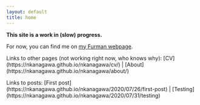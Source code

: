 ```yaml
---
layout: default
title: home
---
```

__This site is a work in (slow) progress.__

For now, you can find me on [my Furman webpage](https://www.furman.edu/people/nadia-kanagawa/).  
<p> </p>
Links to other pages (not working right now, who knows why):
[CV](https://nkanagawa.github.io/nkanagawa/cv/) | [About](https://nkanagawa.github.io/nkanagawa/about/)
<p> </p>
Links to posts:
[First post](https://nkanagawa.github.io/nkanagawa/2020/07/26/first-post) | [Testing](https://nkanagawa.github.io/nkanagawa/2020/07/31/testing)
